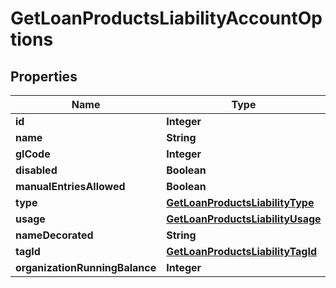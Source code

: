 # GetLoanProductsLiabilityAccountOptions

## Properties
Name | Type | Description | Notes
------------ | ------------- | ------------- | -------------
**id** | **Integer** |  |  [optional]
**name** | **String** |  |  [optional]
**glCode** | **Integer** |  |  [optional]
**disabled** | **Boolean** |  |  [optional]
**manualEntriesAllowed** | **Boolean** |  |  [optional]
**type** | [**GetLoanProductsLiabilityType**](GetLoanProductsLiabilityType.md) |  |  [optional]
**usage** | [**GetLoanProductsLiabilityUsage**](GetLoanProductsLiabilityUsage.md) |  |  [optional]
**nameDecorated** | **String** |  |  [optional]
**tagId** | [**GetLoanProductsLiabilityTagId**](GetLoanProductsLiabilityTagId.md) |  |  [optional]
**organizationRunningBalance** | **Integer** |  |  [optional]
